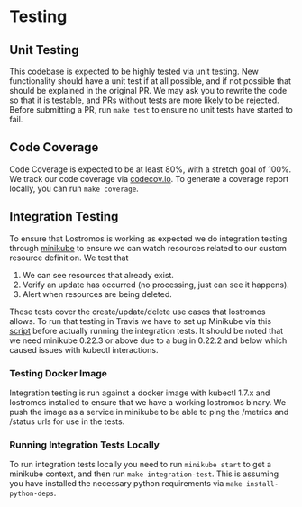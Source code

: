 # Testing

## Unit Testing

This codebase is expected to be highly tested via unit testing. New functionality should have a unit test if at all
possible, and if not possible that should be explained in the original PR. We may ask you to rewrite the code so that it
is testable, and PRs without tests are more likely to be rejected. Before submitting a PR, run `make test` to ensure no
unit tests have started to fail.

## Code Coverage

Code Coverage is expected to be at least 80%, with a stretch goal of 100%. We track our code coverage via
[codecov.io](https://codecov.io/gh/wpengine/lostromos). To generate a coverage report locally, you can run
`make coverage`.

## Integration Testing

To ensure that Lostromos is working as expected we do integration testing through
[minikube](https://github.com/kubernetes/minikube) to ensure we can watch resources related to our custom resource
definition. We test that

1. We can see resources that already exist.
2. Verify an update has occurred (no processing, just can see it happens).
3. Alert when resources are being deleted.

These tests cover the create/update/delete use cases that lostromos allows. To run that testing in Travis we have to set
up Minikube via this [script](../test/scripts/install_minikube.sh) before actually running the integration tests. It
should be noted that we need minikube 0.22.3 or above due to a bug in 0.22.2 and below which caused issues with kubectl
interactions.

### Testing Docker Image

Integration testing is run against a docker image with kubectl 1.7.x and lostromos installed to ensure that we have a
working lostromos binary. We push the image as a service in minikube to be able to ping the /metrics and /status urls
for use in the tests.

### Running Integration Tests Locally

To run integration tests locally you need to run `minikube start` to get a minikube context, and then run
`make integration-test`. This is assuming you have installed the necessary python requirements via
`make install-python-deps`.